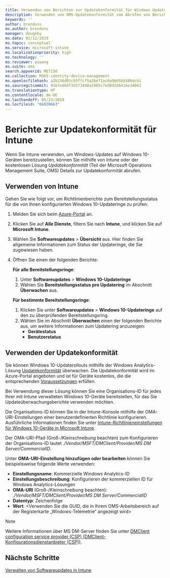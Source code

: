 ```yaml
---
title: Verwenden von Berichten zur Updatekonformität für Windows Updates in Microsoft Intune | Microsoft-Dokumentation
description: Verwenden von OMS-Updatekonformität zum Abrufen von Berichtsdaten für Windows Update, die mit Intune bereitgestellt werden
keywords: ''
author: brenduns
ms.author: brenduns
manager: dougeby
ms.date: 02/12/2019
ms.topic: conceptual
ms.service: microsoft-intune
ms.localizationpriority: high
ms.technology: ''
ms.reviewer: aiwang
ms.suite: ems
search.appverid: MET150
ms.collection: M365-identity-device-management
ms.openlocfilehash: a2b236d01cb5ffcf5a26e71ac0a9b65bb586dcb1
ms.sourcegitcommit: 916fed64f3d173498a2905c7ed8d2d6416e34061
ms.translationtype: HT
ms.contentlocale: de-DE
ms.lasthandoff: 05/23/2019
ms.locfileid: "66039663"
---
```

# <a name="intune-compliance-reports-for-updates"></a>Berichte zur Updatekonformität für Intune
Wenn Sie Intune verwenden, um Windows-Updates auf Windows 10-Geräten bereitzustellen, können Sie mithilfe von Intune oder der kostenlosen Lösung *Updatekonformität* (Teil der Microsoft Operations Management Suite, OMS) Details zur Updatekonformität abrufen.

## <a name="use-intune"></a>Verwenden von Intune
Gehen Sie wie folgt vor, um Richtlinienberichte zum Bereitstellungsstatus für die von Ihnen konfigurierten Windows 10-Updateringe zu prüfen: 
1. Melden Sie sich beim [Azure-Portal](https://portal.azure.com/) an.
2. Klicken Sie auf **Alle Dienste**, filtern Sie nach **Intune**, und klicken Sie auf **Microsoft Intune**.
3. Wählen Sie **Softwareupdates** > **Übersicht** aus. Hier finden Sie allgemeine Informationen zum Status der Updateringe, die Sie zugewiesen haben.
4. Öffnen Sie einen der folgenden Berichte:  

   **Für alle Bereitstellungsringe**:
   1. Unter **Softwareupdates** > **Windows 10-Updateringe**
   2. Wählen Sie **Bereitstellungsstatus pro Updatering** im Abschnitt **Überwachen** aus.  

   **Für bestimmte Bereitstellungsringe**:  

   1. Klicken Sie unter **Softwareupdates** > **Windows 10-Updateringe** auf den zu überprüfenden Bereitstellungsring.  
   2. Wählen Sie im Abschnitt **Überwachen** einen der folgenden Berichte aus, um weitere Informationen zum Updatering anzuzeigen:  
      - **Gerätestatus**  
      - **Benutzerstatus**  

## <a name="use-update-compliance"></a>Verwenden der Updatekonformität
Sie können Windows 10-Updaterollouts mithilfe der Windows Analytics-Lösung [Updatekonformität](https://technet.microsoft.com/itpro/windows/manage/update-compliance-monitor) überwachen. Die Updatekonformität wird im Azure-Portal angeboten und ist für Geräte kostenlos, die die entsprechenden [Voraussetzungen](https://docs.microsoft.com/windows/deployment/update/update-compliance-get-started#update-compliance-prerequisites) erfüllen.  

Bei Verwendung dieser Lösung können Sie eine Organisations-ID für jedes Ihrer mit Intune verwalteten Windows 10-Geräte bereitstellen, für das Sie Updateüberwachungsberichte verwenden möchten.  

Die Organisations-ID können Sie in der Intune-Konsole mithilfe der OMA-URI-Einstellungen einer benutzerdefinierten Richtlinie konfigurieren. Ausführliche Informationen finden Sie unter [Intune-Richtlinieneinstellungen für Windows 10-Geräte in Microsoft Intune](https://docs.microsoft.com/intune-classic/deploy-use/windows-10-policy-settings-in-microsoft-intune).  

Der OMA-URI-Pfad (Groß-/Kleinschreibung beachten) zum Konfigurieren der Organisations-ID lautet *./Vendor/MSFT/DMClient/Provider/MS DM Server/CommercialID*.  

Unter **OMA-URI-Einstellung hinzufügen oder bearbeiten** können Sie beispielsweise folgende Werte verwenden:
- **Einstellungsname**: Kommerzielle Windows Analytics-ID
- **Einstellungsbeschreibung**: Konfigurieren der kommerziellen ID für Windows Analytics-Lösungen
- **OMA-URI** (Groß-/Kleinschreibung beachten): *./Vendor/MSFT/DMClient/Provider/MS DM Server/CommercialID*
- **Datentyp**: Zeichenfolge
- **Wert**: \<Verwenden Sie die GUID, die in Ihrem OMS-Arbeitsbereich auf der Registerkarte „Windows-Telemetrie“ angezeigt wird>
 
> [!NOTE]  
> Weitere Informationen über MS DM-Server finden Sie unter [DMClient configuration service provider (CSP) (DMClient-Konfigurationsdienstanbieter (CSP))]( https://docs.microsoft.com/windows/client-management/mdm/dmclient-csp).

## <a name="next-steps"></a>Nächste Schritte
[Verwalten von Softwareupdates in Intune](windows-update-for-business-configure.md)


